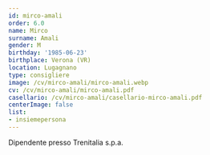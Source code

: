 ```yaml
---
id: mirco-amali
order: 6.0
name: Mirco
surname: Amali
gender: M
birthday: '1985-06-23'
birthplace: Verona (VR)
location: Lugagnano
type: consigliere
image: /cv/mirco-amali/mirco-amali.webp
cv: /cv/mirco-amali/mirco-amali.pdf
casellario: /cv/mirco-amali/casellario-mirco-amali.pdf
centerImage: false
list:
- insiemepersona
---
```


Dipendente presso Trenitalia s.p.a.